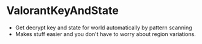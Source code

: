 # ValorantKeyAndState
- Get decrypt key and state for world automatically by pattern scanning
- Makes stuff easier and you don't have to worry about region variations.
